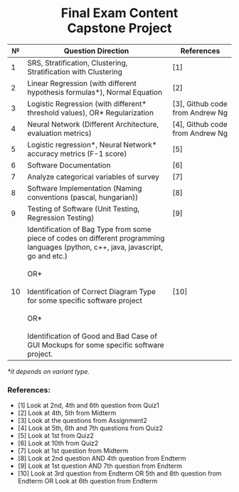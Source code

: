 <h1 align="center"><strong>Final Exam Content<br>Capstone Project</strong></h1>

| №  | Question Direction                                                                                   | References                              |
|----|------------------------------------------------------------------------------------------------------|-----------------------------------------|
| 1  | SRS, Stratification, Clustering, Stratification with Clustering                                       | [1]                                     |
| 2  | Linear Regression (with different hypothesis formulas*), Normal Equation                              | [2]                                     |
| 3  | Logistic Regression (with different* threshold values), OR* Regularization                           | [3], Github code from Andrew Ng         |
| 4  | Neural Network (Different Architecture, evaluation metrics)                                           | [4], Github code from Andrew Ng         |
| 5  | Logistic regression*, Neural Network* accuracy metrics (F-1 score)                                    | [5]                                     |
| 6  | Software Documentation                                                                                | [6]                                     |
| 7  | Analyze categorical variables of survey                                                              | [7]                                     |
| 8  | Software Implementation (Naming conventions (pascal, hungarian))                                      | [8]                                     |
| 9  | Testing of Software (Unit Testing, Regression Testing)                                                | [9]                                     |
| 10 | Identification of Bag Type from some piece of codes on different programming languages (python, c++, java, javascript, go and etc.) <br><br>OR*<br><br>  Identification of Correct Diagram Type for some specific software project <br><br>OR*<br><br>  Identification of Good and Bad Case of GUI Mockups for some specific software project.                               | [10] 

*\*it depends on variant type.*

### References:
- [1] Look at 2nd, 4th and 6th question from Quiz1
- [2] Look at 4th, 5th from Midterm
- [3] Look at the questions from Assignment2
- [4] Look at 5th, 6th and 7th questions from Quiz2
- [5] Look at 1st from Quiz2
- [6] Look at 10th from Quiz2
- [7] Look at 1st question from Midterm
- [8] Look at 2nd question AND 4th question from Endterm
- [9] Look at 1st question AND 7th question from Endterm
- [10] Look at 3rd question from Endterm OR 5th and 8th question from Endterm OR Look at 6th question from Endterm
